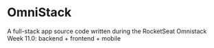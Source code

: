 # OmniStack
A full-stack app source code written during the RocketSeat Omnistack Week 11.0: backend + frontend + mobile

